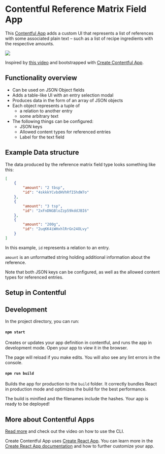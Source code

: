 # Contentful Reference Matrix Field App

This [Contentful App](https://www.contentful.com/developers/docs/extensibility/app-framework/) adds a custom UI that represents a list of references with some associated plain text – such as a list of recipe ingredients with the respective amounts.

![](./assets/contentful-ingredients-field-demo.gif)

Inspired by [this video](https://www.youtube.com/watch?v=OtmV3TPTbRs) and bootstrapped with [Create Contentful App](https://github.com/contentful/create-contentful-app).

## Functionality overview

* Can be used on JSON Object fields
* Adds a table-like UI with an entry selection modal
* Produces data in the form of an array of JSON objects
* Each object represents a tuple of
    * a relation to another entry
    * some arbitrary text
* The following things can be configured:
    * JSON keys
    * Allowed content types for referenced entries
    * Label for the text field

## Example Data structure

The data produced by the reference matrix field type looks something like this:

```json
[
    {
        "amount": "2 tbsp",
        "id": "4skkkYCvbdHVhRfI5hdW7o"
    },
    {
        "amount": "3 tsp",
        "id": "2xFnDNGBloZzp59kddJBI6"
    },
    {
        "amount": "200g",
        "id": "2uqKK4iWHxhlRrGn24OLvy"
    }
]
```

In this example, `id` represents a relation to an entry.

`amount` is an unformatted string holding additional information about the reference.

Note that both JSON keys can be configured, as well as the allowed content types for referenced entries.

## Setup in Contentful



## Development

In the project directory, you can run:

#### `npm start`

Creates or updates your app definition in contentful, and runs the app in development mode.
Open your app to view it in the browser.

The page will reload if you make edits.
You will also see any lint errors in the console.

#### `npm run build`

Builds the app for production to the `build` folder.
It correctly bundles React in production mode and optimizes the build for the best performance.

The build is minified and the filenames include the hashes.
Your app is ready to be deployed!

## More about Contentful Apps

[Read more](https://www.contentful.com/developers/docs/extensibility/app-framework/create-contentful-app/) and check out the video on how to use the CLI.

Create Contentful App uses [Create React App](https://create-react-app.dev/). You can learn more in the [Create React App documentation](https://facebook.github.io/create-react-app/docs/getting-started) and how to further customize your app.
